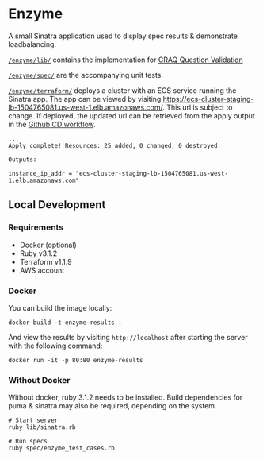 # Enzyme

A small Sinatra application used to display spec results & demonstrate loadbalancing.

[`/enzyme/lib/`](https://github.com/markgllin/enzyme/tree/main/lib) contains the implementation for [CRAQ Question Validation](https://gist.github.com/juggy/170ececa9a3b0b2162e49bc2e082179e)

[`/enzyme/spec/`](https://github.com/markgllin/enzyme/tree/main/spec) are the accompanying unit tests.

[`/enzyme/terraform/`](https://github.com/markgllin/enzyme/tree/main/terraform) deploys a cluster with an ECS service running the Sinatra app. The app can be viewed by visiting https://ecs-cluster-staging-lb-1504765081.us-west-1.elb.amazonaws.com/. This url is subject to change. If deployed, the updated url can be retrieved from the apply output in the [Github CD workflow](https://github.com/markgllin/enzyme/actions/workflows/build_and_deploy.yml).

```
...
Apply complete! Resources: 25 added, 0 changed, 0 destroyed.

Outputs:

instance_ip_addr = "ecs-cluster-staging-lb-1504765081.us-west-1.elb.amazonaws.com"
```

## Local Development

### Requirements
- Docker (optional)
- Ruby v3.1.2
- Terraform v1.1.9
- AWS account

### Docker
You can build the image locally:
```
docker build -t enzyme-results .
```
And view the results by visiting `http://localhost` after starting the server with the following command:
```
docker run -it -p 80:80 enzyme-results
```

### Without Docker
Without docker, ruby 3.1.2 needs to be installed. Build dependencies for puma & sinatra may also be required, depending on the system.

```
# Start server
ruby lib/sinatra.rb

# Run specs
ruby spec/enzyme_test_cases.rb
```
